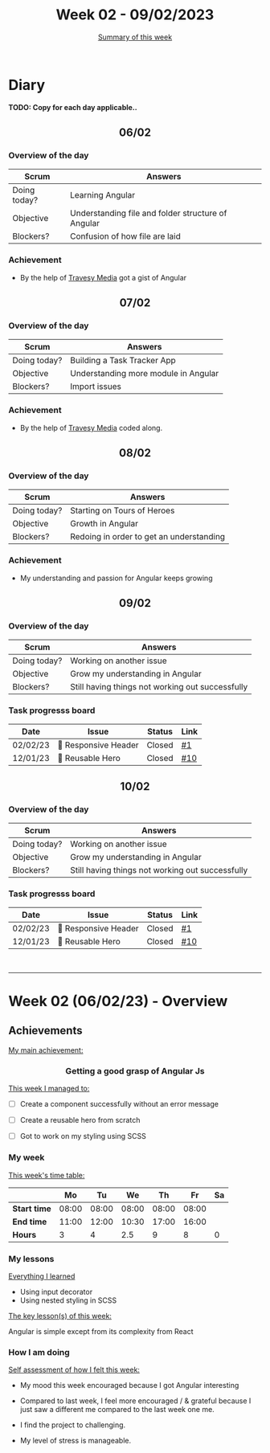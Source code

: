 

<!-- 
  Welcome to your weekly agenda.
  In this agenda, you will note down day to day progress.
-->

<h1 align="center">Week 02 - 09/02/2023</h1>

<p align="center"><a href="#summary">Summary of this week</a></p>

<br/>
<!-- 
  -- SECTION: OVERVIEW
  -- For each day, fill out your diary
  -->

<h1>Diary</h1>

**TODO: Copy for each day applicable..**

<h2 align="center">06/02</h2>

<!-- Learning Angular -->
### Overview of the day

<!-- Fill out the daily scrum table 
  -- Doing today? - What are you working on today?
  -- Objective?   - What do you hope to achieve today?
  -- Blockers?    - Any blockers? Anywhere you need help?
-->

| Scrum	       | Answers 	| 
|----------	   |-------	  |
| Doing today? |    Learning Angular      |
| Objective    |   Understanding file and folder structure of Angular       |
| Blockers?    |   Confusion of how file are laid       |

<!-- ### Task progresss board -->
### Achievement

- By the help of [Travesy Media](https://www.youtube.com/watch?v=3dHNOWTI7H8&t=3036s) got a gist of Angular
<!-- List all the tasks and bounties in progress this week -->
<!-- 
| Date     	| Issue 	| Status 	| Link 	|
|----------	|-------	|--------	|------	|
| 02/02/23 	| 🏇 Responsive Header | Closed | [#1](https://github.com/italanta/elewa-group/issues/01) |
| 12/01/23	| 🏇 Reusable Hero | Closed | [#10](https://github.com/italanta/elewa-group/issues/10) |  -->

<h2 align="center">07/02</h2>

<!-- Working on Task Tracker App -->
### Overview of the day

<!-- Fill out the daily scrum table 
  -- Doing today? - What are you working on today?
  -- Objective?   - What do you hope to achieve today?
  -- Blockers?    - Any blockers? Anywhere you need help?
-->

| Scrum	       | Answers 	| 
|----------	   |-------	  |
| Doing today? |    Building a Task Tracker App      |
| Objective    |   Understanding more module in Angular       |
| Blockers?    |   Import issues     |

<!-- ### Task progresss board -->

<!-- List all the tasks and bounties in progress this week -->

<!-- | Date     	| Issue 	| Status 	| Link 	|
|----------	|-------	|--------	|------	|
| 02/02/23 	| 🏇 Responsive Header | Closed | [#1](https://github.com/italanta/elewa-group/issues/01) |
| 12/01/23	| 🏇 Reusable Hero | Closed | [#10](https://github.com/italanta/elewa-group/issues/10) | -->
### Achievement

- By the help of [Travesy Media](https://www.youtube.com/watch?v=3dHNOWTI7H8&t=3036s) coded along.

<h2 align="center">08/02</h2>

<!-- Reading out the Angular Documentation -->
### Overview of the day

<!-- Fill out the daily scrum table 
  -- Doing today? - What are you working on today?
  -- Objective?   - What do you hope to achieve today?
  -- Blockers?    - Any blockers? Anywhere you need help?
-->

| Scrum	       | Answers 	| 
|----------	   |-------	  |
| Doing today? |   Starting on Tours of Heroes      |
| Objective    |   Growth in Angular       |
| Blockers?    |   Redoing in order to get an understanding       |

<!-- ### Task progresss board -->

<!-- List all the tasks and bounties in progress this week -->

<!-- | Date     	| Issue 	| Status 	| Link 	|
|----------	|-------	|--------	|------	|
| 02/02/23 	| 🏇 Responsive Header | Closed | [#1](https://github.com/italanta/elewa-group/issues/01) |
| 12/01/23	| 🏇 Reusable Hero | Closed | [#10](https://github.com/italanta/elewa-group/issues/10) | -->
### Achievement
- My understanding and passion for Angular keeps growing

<h2 align="center">09/02</h2>

<!-- Worked on issue [10](https://github.com/italanta/elewa-group/issues/10) -->
### Overview of the day

<!-- Fill out the daily scrum table 
  -- Doing today? - What are you working on today?
  -- Objective?   - What do you hope to achieve today?
  -- Blockers?    - Any blockers? Anywhere you need help?
-->

| Scrum	       | Answers 	| 
|----------	   |-------	  |
| Doing today? |    Working on another issue      |
| Objective    |   Grow my understanding in Angular       |
| Blockers?    |   Still having things not working out successfully       |

### Task progresss board

<!-- List all the tasks and bounties in progress this week -->

| Date     	| Issue 	| Status 	| Link 	|
|----------	|-------	|--------	|------	|
| 02/02/23 	| 🏇 Responsive Header | Closed | [#1](https://github.com/italanta/elewa-group/issues/01) |
| 12/01/23	| 🏇 Reusable Hero | Closed | [#10](https://github.com/italanta/elewa-group/issues/10) |

<h2 align="center">10/02</h2>

<!-- Creating a Pull Request -->
### Overview of the day

<!-- Fill out the daily scrum table 
  -- Doing today? - What are you working on today?
  -- Objective?   - What do you hope to achieve today?
  -- Blockers?    - Any blockers? Anywhere you need help?
-->

| Scrum	       | Answers 	| 
|----------	   |-------	  |
| Doing today? |    Working on another issue      |
| Objective    |   Grow my understanding in Angular       |
| Blockers?    |   Still having things not working out successfully       |

### Task progresss board

<!-- List all the tasks and bounties in progress this week -->

| Date     	| Issue 	| Status 	| Link 	|
|----------	|-------	|--------	|------	|
| 02/02/23 	| 🏇 Responsive Header | Closed | [#1](https://github.com/italanta/elewa-group/issues/01) |
| 12/01/23	| 🏇 Reusable Hero | Closed | [#10](https://github.com/italanta/elewa-group/issues/10) |

<br/>

<hr id="summary" />
<!-- Fill this section at the end of each week, -->

# Week 02 (06/02/23) - Overview

<!-- What was your main achievement -->
<h2>Achievements</h2>

<u>My main achievement:</u>

<!-- Write the achievement you are most proud off in one line! -->
<h3 align="center">Getting a good grasp of Angular Js</h3>

<!-- List all your achievement -->
<u>This week I managed to:</u>

- [ ] Create a component successfully without an error message
- [ ] Create a reusable hero from scratch
- [ ] Got to work on my styling using SCSS


### My week
<!-- Keep track of your time table daily -->
<u>This week's time table:</u>

|                | Mo | Tu 	| We 	| Th | Fr | Sa |
|---             |---	|---	|---  |--- |--- |--- |
| **Start time** |  08:00  |   08:00  |   08:00  | 08:00   | 08:00   |    |
| **End time**	 | 11:00   |   12:00  |   10:30  |  17:00  |  16:00  |    |
| **Hours**	     | 3  | 4   | 2.5   | 9  | 8  | 0  |

### My lessons
<!-- What did I learn? -->
<u>Everything I learned</u>

- Using input decorator
- Using nested styling in SCSS

<u>The key lesson(s) of this week:</u>

Angular is simple except from its complexity from React

### How I am doing
<!-- How did you feel? -->
<u>Self assessment of how I felt this week:</u>

- My mood this week encouraged because I got Angular interesting
  
- Compared to last week, I feel more encouraged / & grateful because I just saw a different me compared to the last week one me.

- I find the project to challenging.

- My level of stress is manageable.